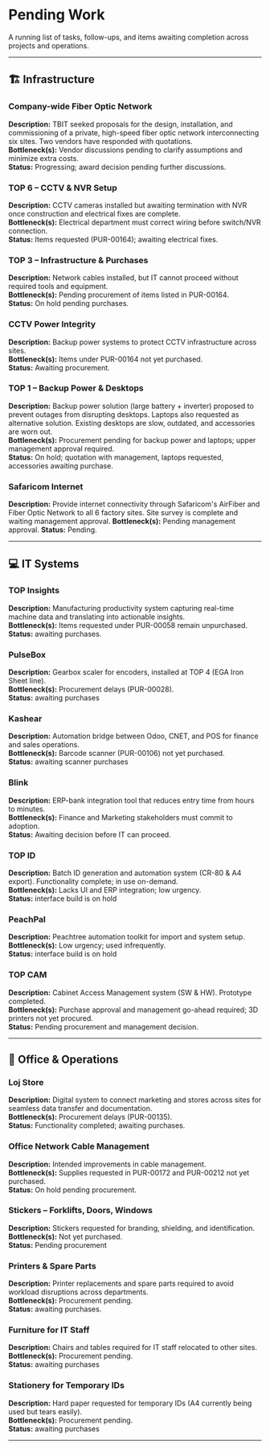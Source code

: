 # Pending Work

A running list of tasks, follow-ups, and items awaiting completion across projects and operations.

---

## 🏗 Infrastructure

### Company-wide Fiber Optic Network

**Description:** TBIT seeked proposals for the design, installation, and commissioning of a private, high-speed fiber optic network interconnecting six sites. Two vendors have responded with quotations.  
**Bottleneck(s):** Vendor discussions pending to clarify assumptions and minimize extra costs.  
**Status:** Progressing; award decision pending further discussions.

### TOP 6 – CCTV & NVR Setup

**Description:** CCTV cameras installed but awaiting termination with NVR once construction and electrical fixes are complete.  
**Bottleneck(s):** Electrical department must correct wiring before switch/NVR connection.  
**Status:** Items requested (PUR-00164); awaiting electrical fixes.

### TOP 3 – Infrastructure & Purchases

**Description:** Network cables installed, but IT cannot proceed without required tools and equipment.  
**Bottleneck(s):** Pending procurement of items listed in PUR-00164.  
**Status:** On hold pending purchases.

### CCTV Power Integrity

**Description:** Backup power systems to protect CCTV infrastructure across sites.  
**Bottleneck(s):** Items under PUR-00164 not yet purchased.  
**Status:** Awaiting procurement.

### TOP 1 – Backup Power & Desktops

**Description:** Backup power solution (large battery + inverter) proposed to prevent outages from disrupting desktops. Laptops also requested as alternative solution. Existing desktops are slow, outdated, and accessories are worn out.  
**Bottleneck(s):** Procurement pending for backup power and laptops; upper management approval required.  
**Status:** On hold; quotation with management, laptops requested, accessories awaiting purchase.

### Safaricom Internet

**Description:** Provide internet connectivity through Safaricom's AirFiber and Fiber Optic Network to all 6 factory sites. Site survey is complete and waiting management approval.
**Bottleneck(s):** Pending management approval.
**Status:** Pending.

---

## 💻 IT Systems

### TOP Insights

**Description:** Manufacturing productivity system capturing real-time machine data and translating into actionable insights.  
**Bottleneck(s):** Items requested under PUR-00058 remain unpurchased.  
**Status:** awaiting purchases.

### PulseBox

**Description:** Gearbox scaler for encoders, installed at TOP 4 (EGA Iron Sheet line).  
**Bottleneck(s):** Procurement delays (PUR-00028).  
**Status:** awaiting purchases

### Kashear

**Description:** Automation bridge between Odoo, CNET, and POS for finance and sales operations.  
**Bottleneck(s):** Barcode scanner (PUR-00106) not yet purchased.  
**Status:** awaiting scanner purchases

### Blink

**Description:** ERP-bank integration tool that reduces entry time from hours to minutes.  
**Bottleneck(s):** Finance and Marketing stakeholders must commit to adoption.  
**Status:** Awaiting decision before IT can proceed.

### TOP ID

**Description:** Batch ID generation and automation system (CR-80 & A4 export). Functionality complete; in use on-demand.  
**Bottleneck(s):** Lacks UI and ERP integration; low urgency.  
**Status:** interface build is on hold

### PeachPal

**Description:** Peachtree automation toolkit for import and system setup.  
**Bottleneck(s):** Low urgency; used infrequently.  
**Status:** interface build is on hold

### TOP CAM

**Description:** Cabinet Access Management system (SW & HW). Prototype completed.  
**Bottleneck(s):** Purchase approval and management go-ahead required; 3D printers not yet procured.  
**Status:** Pending procurement and management decision.

---

## 🏢 Office & Operations

### Loj Store

**Description:** Digital system to connect marketing and stores across sites for seamless data transfer and documentation.  
**Bottleneck(s):** Procurement delays (PUR-00135).  
**Status:** Functionality completed; awaiting purchases.

### Office Network Cable Management

**Description:** Intended improvements in cable management.  
**Bottleneck(s):** Supplies requested in PUR-00172 and PUR-00212 not yet purchased.  
**Status:** On hold pending procurement.

### Stickers – Forklifts, Doors, Windows

**Description:** Stickers requested for branding, shielding, and identification.  
**Bottleneck(s):** Not yet purchased.  
**Status:** Pending procurement

### Printers & Spare Parts

**Description:** Printer replacements and spare parts required to avoid workload disruptions across departments.  
**Bottleneck(s):** Procurement pending.  
**Status:** awaiting purchases.

### Furniture for IT Staff

**Description:** Chairs and tables required for IT staff relocated to other sites.  
**Bottleneck(s):** Procurement pending.  
**Status:** awaiting purchases

### Stationery for Temporary IDs

**Description:** Hard paper requested for temporary IDs (A4 currently being used but tears easily).  
**Bottleneck(s):** Procurement pending.  
**Status:** awaiting purchases

---
